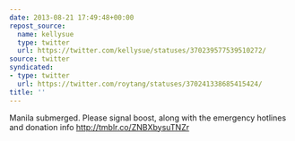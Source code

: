 ```yaml
---
date: 2013-08-21 17:49:48+00:00
repost_source:
  name: kellysue
  type: twitter
  url: https://twitter.com/kellysue/statuses/370239577539510272/
source: twitter
syndicated:
- type: twitter
  url: https://twitter.com/roytang/statuses/370241338685415424/
title: ''
---
```


Manila submerged. Please signal boost, along with the emergency hotlines and donation info http://tmblr.co/ZNBXbysuTNZr
